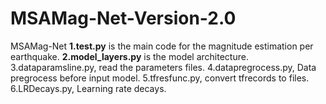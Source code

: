 # MSAMag-Net-Version-2.0
MSAMag-Net
**1.test.py** is the main code for the magnitude estimation per earthquake.
**2.model_layers.py** is the model architecture.
3.dataparamsline.py, read the parameters files. 
4.datapregrocess.py, Data pregrocess before input model.
5.tfresfunc.py, convert tfrecords to files. 
6.LRDecays.py, Learning rate decays.
